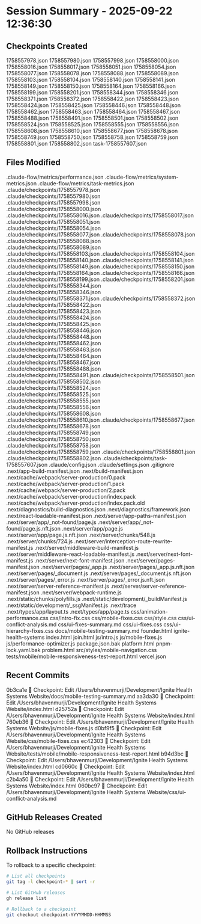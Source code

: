 # Session Summary - 2025-09-22 12:36:30

## Checkpoints Created
1758557978.json
1758557980.json
1758557998.json
1758558000.json
1758558016.json
1758558017.json
1758558051.json
1758558054.json
1758558077.json
1758558078.json
1758558088.json
1758558089.json
1758558103.json
1758558104.json
1758558140.json
1758558141.json
1758558149.json
1758558150.json
1758558164.json
1758558166.json
1758558199.json
1758558201.json
1758558344.json
1758558346.json
1758558371.json
1758558372.json
1758558422.json
1758558423.json
1758558424.json
1758558425.json
1758558446.json
1758558448.json
1758558462.json
1758558463.json
1758558464.json
1758558467.json
1758558488.json
1758558491.json
1758558501.json
1758558502.json
1758558524.json
1758558525.json
1758558555.json
1758558556.json
1758558608.json
1758558610.json
1758558677.json
1758558678.json
1758558749.json
1758558750.json
1758558758.json
1758558759.json
1758558801.json
1758558802.json
task-1758557607.json

## Files Modified
.claude-flow/metrics/performance.json
.claude-flow/metrics/system-metrics.json
.claude-flow/metrics/task-metrics.json
.claude/checkpoints/1758557978.json
.claude/checkpoints/1758557980.json
.claude/checkpoints/1758557998.json
.claude/checkpoints/1758558000.json
.claude/checkpoints/1758558016.json
.claude/checkpoints/1758558017.json
.claude/checkpoints/1758558051.json
.claude/checkpoints/1758558054.json
.claude/checkpoints/1758558077.json
.claude/checkpoints/1758558078.json
.claude/checkpoints/1758558088.json
.claude/checkpoints/1758558089.json
.claude/checkpoints/1758558103.json
.claude/checkpoints/1758558104.json
.claude/checkpoints/1758558140.json
.claude/checkpoints/1758558141.json
.claude/checkpoints/1758558149.json
.claude/checkpoints/1758558150.json
.claude/checkpoints/1758558164.json
.claude/checkpoints/1758558166.json
.claude/checkpoints/1758558199.json
.claude/checkpoints/1758558201.json
.claude/checkpoints/1758558344.json
.claude/checkpoints/1758558346.json
.claude/checkpoints/1758558371.json
.claude/checkpoints/1758558372.json
.claude/checkpoints/1758558422.json
.claude/checkpoints/1758558423.json
.claude/checkpoints/1758558424.json
.claude/checkpoints/1758558425.json
.claude/checkpoints/1758558446.json
.claude/checkpoints/1758558448.json
.claude/checkpoints/1758558462.json
.claude/checkpoints/1758558463.json
.claude/checkpoints/1758558464.json
.claude/checkpoints/1758558467.json
.claude/checkpoints/1758558488.json
.claude/checkpoints/1758558491.json
.claude/checkpoints/1758558501.json
.claude/checkpoints/1758558502.json
.claude/checkpoints/1758558524.json
.claude/checkpoints/1758558525.json
.claude/checkpoints/1758558555.json
.claude/checkpoints/1758558556.json
.claude/checkpoints/1758558608.json
.claude/checkpoints/1758558610.json
.claude/checkpoints/1758558677.json
.claude/checkpoints/1758558678.json
.claude/checkpoints/1758558749.json
.claude/checkpoints/1758558750.json
.claude/checkpoints/1758558758.json
.claude/checkpoints/1758558759.json
.claude/checkpoints/1758558801.json
.claude/checkpoints/1758558802.json
.claude/checkpoints/task-1758557607.json
.claude/config.json
.claude/settings.json
.gitignore
.next/app-build-manifest.json
.next/build-manifest.json
.next/cache/webpack/server-production/0.pack
.next/cache/webpack/server-production/1.pack
.next/cache/webpack/server-production/2.pack
.next/cache/webpack/server-production/index.pack
.next/cache/webpack/server-production/index.pack.old
.next/diagnostics/build-diagnostics.json
.next/diagnostics/framework.json
.next/react-loadable-manifest.json
.next/server/app-paths-manifest.json
.next/server/app/_not-found/page.js
.next/server/app/_not-found/page.js.nft.json
.next/server/app/page.js
.next/server/app/page.js.nft.json
.next/server/chunks/548.js
.next/server/chunks/724.js
.next/server/interception-route-rewrite-manifest.js
.next/server/middleware-build-manifest.js
.next/server/middleware-react-loadable-manifest.js
.next/server/next-font-manifest.js
.next/server/next-font-manifest.json
.next/server/pages-manifest.json
.next/server/pages/_app.js
.next/server/pages/_app.js.nft.json
.next/server/pages/_document.js
.next/server/pages/_document.js.nft.json
.next/server/pages/_error.js
.next/server/pages/_error.js.nft.json
.next/server/server-reference-manifest.js
.next/server/server-reference-manifest.json
.next/server/webpack-runtime.js
.next/static/chunks/polyfills.js
.next/static/development/_buildManifest.js
.next/static/development/_ssgManifest.js
.next/trace
.next/types/app/layout.ts
.next/types/app/page.ts
css/animation-performance.css
css/intro-fix.css
css/mobile-fixes.css
css/style.css
css/ui-conflict-analysis.md
css/ui-fixes-summary.md
css/ui-fixes.css
css/ui-hierarchy-fixes.css
docs/mobile-testing-summary.md
founder.html
ignite-health-systems
index.html
join.html
js/intro.js
js/mobile-fixes.js
js/performance-optimizer.js
package.json.bak
platform.html
pnpm-lock.yaml.bak
problem.html
src/styles/mobile-navigation.css
tests/mobile/mobile-responsiveness-test-report.html
vercel.json

## Recent Commits
0b3ca1e 🔖 Checkpoint: Edit /Users/bhavenmurji/Development/Ignite Health Systems Website/docs/mobile-testing-summary.md
aa3da30 🔖 Checkpoint: Edit /Users/bhavenmurji/Development/Ignite Health Systems Website/index.html
d25752a 🔖 Checkpoint: Edit /Users/bhavenmurji/Development/Ignite Health Systems Website/index.html
760eb36 🔖 Checkpoint: Edit /Users/bhavenmurji/Development/Ignite Health Systems Website/js/mobile-fixes.js
d0bf9f5 🔖 Checkpoint: Edit /Users/bhavenmurji/Development/Ignite Health Systems Website/css/mobile-fixes.css
ec42303 🔖 Checkpoint: Edit /Users/bhavenmurji/Development/Ignite Health Systems Website/tests/mobile/mobile-responsiveness-test-report.html
b94d3bc 🔖 Checkpoint: Edit /Users/bhavenmurji/Development/Ignite Health Systems Website/index.html
cd0660c 🔖 Checkpoint: Edit /Users/bhavenmurji/Development/Ignite Health Systems Website/index.html
c2b4a50 🔖 Checkpoint: Edit /Users/bhavenmurji/Development/Ignite Health Systems Website/index.html
060bc97 🔖 Checkpoint: Edit /Users/bhavenmurji/Development/Ignite Health Systems Website/css/ui-conflict-analysis.md

## GitHub Releases Created
No GitHub releases

## Rollback Instructions
To rollback to a specific checkpoint:
```bash
# List all checkpoints
git tag -l checkpoint-* | sort -r

# List GitHub releases
gh release list

# Rollback to a checkpoint
git checkout checkpoint-YYYYMMDD-HHMMSS
```

